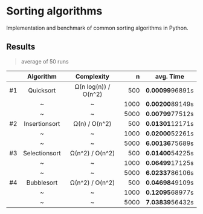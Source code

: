 # Sorting algorithms

Implementation and benchmark of common sorting algorithms in Python.

## Results

> average of 50 runs

|    |   Algorithm   |       Complexity      |   n  |   avg. Time   |
|----|:-------------:|:---------------------:|-----:|:-------------:|
| #1 |   Quicksort   | Ω(n log(n)) / O(n^2)  |  500 | **0.00099**96891s |
|    |       ~       |           ~           | 1000 | **0.00200**89149s |
|    |       ~       |           ~           | 5000 | **0.00799**77512s |
| #2 | Insertionsort |     Ω(n) / O(n^2)     |  500 | **0.01301**12171s |
|    |       ~       |           ~           | 1000 | **0.02000**52261s |
|    |       ~       |           ~           | 5000 | **6.00136**75689s |
| #3 | Selectionsort |    Ω(n^2) / O(n^2)    |  500 | **0.01400**54225s |
|    |       ~       |           ~           | 1000 | **0.06499**17125s |
|    |       ~       |           ~           | 5000 | **6.02337**86106s |
| #4 |   Bubblesort  |    Ω(n^2) / O(n^2)    | 500  | **0.04698**49109s |
|    |       ~       |           ~           | 1000 | **0.12095**68977s |
|    |       ~       |           ~           | 5000 | **7.03839**56432s |